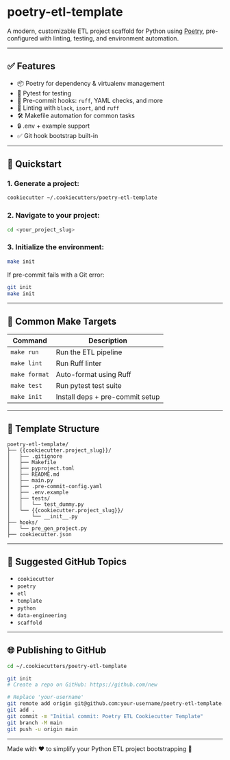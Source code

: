 # poetry-etl-template

A modern, customizable ETL project scaffold for Python using [Poetry](https://python-poetry.org/), pre-configured with linting, testing, and environment automation.

---

## ✅ Features

- 📦 Poetry for dependency & virtualenv management
- 🧪 Pytest for testing
- 🎯 Pre-commit hooks: `ruff`, YAML checks, and more
- 🧹 Linting with `black`, `isort`, and `ruff`
- 🛠 Makefile automation for common tasks
- 🔒 .env + example support
- ✅ Git hook bootstrap built-in

---

## 🚀 Quickstart

### 1. Generate a project:
```bash
cookiecutter ~/.cookiecutters/poetry-etl-template
```

### 2. Navigate to your project:
```bash
cd <your_project_slug>
```

### 3. Initialize the environment:
```bash
make init
```
If pre-commit fails with a Git error:
```bash
git init
make init
```

---

## 🧰 Common Make Targets

| Command        | Description                         |
|----------------|-------------------------------------|
| `make run`     | Run the ETL pipeline                |
| `make lint`    | Run Ruff linter                     |
| `make format`  | Auto-format using Ruff              |
| `make test`    | Run pytest test suite               |
| `make init`    | Install deps + pre-commit setup     |

---

## 📁 Template Structure

```
poetry-etl-template/
├── {{cookiecutter.project_slug}}/
│   ├── .gitignore
│   ├── Makefile
│   ├── pyproject.toml
│   ├── README.md
│   ├── main.py
│   ├── .pre-commit-config.yaml
│   ├── .env.example
│   ├── tests/
│   │   └── test_dummy.py
│   └── {{cookiecutter.project_slug}}/
│       └── __init__.py
├── hooks/
│   └── pre_gen_project.py
├── cookiecutter.json
```

---

## 🧵 Suggested GitHub Topics

- `cookiecutter`
- `poetry`
- `etl`
- `template`
- `python`
- `data-engineering`
- `scaffold`

---

## 🌐 Publishing to GitHub

```bash
cd ~/.cookiecutters/poetry-etl-template

git init
# Create a repo on GitHub: https://github.com/new

# Replace 'your-username'
git remote add origin git@github.com:your-username/poetry-etl-template.git
git add .
git commit -m "Initial commit: Poetry ETL Cookiecutter Template"
git branch -M main
git push -u origin main
```

---

Made with ❤️ to simplify your Python ETL project bootstrapping 🚀

